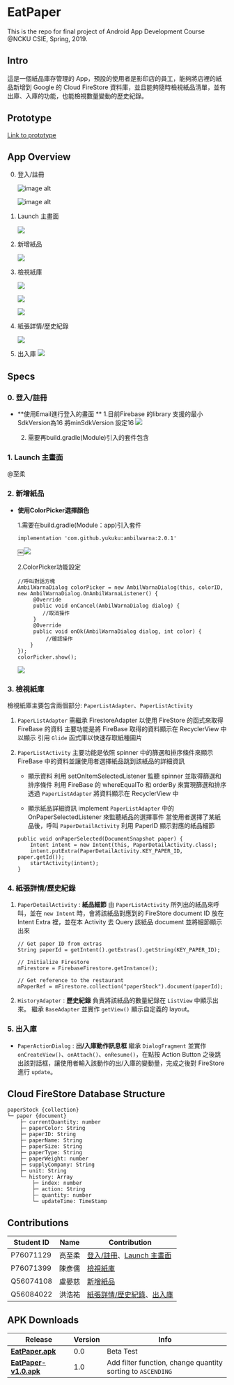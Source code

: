 # EatPaper
This is the repo for final project of Android App Development Course @NCKU CSIE, Spring, 2019.

## Intro
這是一個紙品庫存管理的 App，預設的使用者是影印店的員工，能夠將店裡的紙品新增到 Google 的 Cloud FireStore 資料庫，並且能夠隨時檢視紙品清單，並有出庫、入庫的功能，也能檢視數量變動的歷史紀錄。
## Prototype
[Link to prototype](https://github.com/jayhung97724/EatPaper/tree/master/EatPaper%20Prototype)

## App Overview

0. 登入/註冊

    ![image alt](https://github.com/jayhung97724/EatPaper/blob/master/Screenshots/Screenshot_1.png?raw=true)

    ![image alt](https://github.com/jayhung97724/EatPaper/blob/master/Screenshots/Screenshot_2.png?raw=true)

1. Launch 主畫面

    ![](https://github.com/jayhung97724/EatPaper/blob/master/Screenshots/Screenshot_3.png?raw=true)

2. 新增紙品

    ![](https://github.com/jayhung97724/EatPaper/blob/master/Screenshots/Screenshot_4.png?raw=true)
    
    

3. 檢視紙庫

    ![](https://github.com/jayhung97724/EatPaper/blob/master/Screenshots/paperlist_1.png?raw=true)
    
    ![](https://github.com/jayhung97724/EatPaper/blob/master/Screenshots/paperlist_2.png?raw=true)
    
    ![](https://github.com/jayhung97724/EatPaper/blob/master/Screenshots/paperlist_3.png?raw=true)

4. 紙張詳情/歷史紀錄

    ![](https://github.com/jayhung97724/EatPaper/blob/master/Screenshots/Screenshot_6.png?raw=true)

5. 出入庫
    ![](https://github.com/jayhung97724/EatPaper/blob/master/Screenshots/Screenshot_7.png?raw=true)

## Specs
<!-- ![](https://i.imgur.com/3au2Ew3.png) -->

### 0. 登入/註冊
* **使用Email進行登入的畫面 **
  1.目前Firebase 的library 支援的最小SdkVersion為16
    將minSdkVersion 設定16
  ![](https://imgur.com/oYmeVGI.png)
  
  2. 需要再build.gradle(Module)引入的套件包含

### 1. Launch 主畫面
@至柔

### 2. 新增紙品
* **使用ColorPicker選擇顏色**

    1.需要在build.gradle(Module：app)引入套件

    `implementation 'com.github.yukuku:ambilwarna:2.0.1'`
        
     ￼![](https://i.imgur.com/cbCQIg2.jpg)
     
    2.ColorPicker功能設定
    
    ```java=
    //呼叫對話方塊
    AmbilWarnaDialog colorPicker = new AmbilWarnaDialog(this, colorID, new AmbilWarnaDialog.OnAmbilWarnaListener() {
         @Override
         public void onCancel(AmbilWarnaDialog dialog) {
            //取消操作
         }
         @Override
         public void onOk(AmbilWarnaDialog dialog, int color) {
             //確認操作
        }
    });
    colorPicker.show();
    ```

    ![](https://i.imgur.com/2klg1Nk.png)


### 3. 檢視紙庫
檢視紙庫主要包含兩個部分: `PaperListAdapter`、`PaperListActivity`

1. `PaperListAdapter`
    需繼承 FirestoreAdapter 以使用 FireStore 的函式來取得 FireBase 的資料
    主要功能是將 FireBase 取得的資料顯示在 RecyclerView 中以顯示
    引用 `Glide` 函式庫以快速存取紙種圖片

2. `PaperListActivity`
    主要功能是依照 spinner 中的篩選和排序條件來顯示 FireBase 中的資料並讓使用者選擇紙品跳到該紙品的詳細資訊
    - 顯示資料
        利用 setOnItemSelectedListener 監聽 spinner 並取得篩選和排序條件
        利用 FireBase 的 whereEqualTo 和 orderBy 來實現篩選和排序
        透過 `PaperListAdapter` 將資料顯示在 RecyclerView 中
    
    - 顯示紙品詳細資訊
        implement `PaperListAdapter` 中的 OnPaperSelectedListener 來監聽紙品的選擇事件
        當使用者選擇了某紙品後，呼叫 `PaperDetailActivity` 利用 PaperID 顯示對應的紙品細節
    ```java=
    public void onPaperSelected(DocumentSnapshot paper) {
        Intent intent = new Intent(this, PaperDetailActivity.class);
        intent.putExtra(PaperDetailActivity.KEY_PAPER_ID, paper.getId());
        startActivity(intent);
    }
    ```
    

### 4. 紙張詳情/歷史紀錄

1. `PaperDetailActivity` : **紙品細節**
    由 `PaperListActivity` 所列出的紙品來呼叫，並在 ```new Intent``` 時，會將該紙品對應到的 FireStore document ID 放在 Intent Extra 裡，並在本 Activity 去 Query 該紙品 document 並將細節顯示出來
    ```java=
    // Get paper ID from extras
    String paperId = getIntent().getExtras().getString(KEY_PAPER_ID);
    
    // Initialize Firestore
    mFirestore = FirebaseFirestore.getInstance();

    // Get reference to the restaurant
    mPaperRef = mFirestore.collection("paperStock").document(paperId);
    ```

2. `HistoryAdapter` : **歷史紀錄**
        負責將該紙品的數量紀錄在 `ListView` 中顯示出來。
        繼承 `BaseAdapter` 並實作 `getView()` 顯示自定義的 layout。
        
### 5. 出入庫
- `PaperActionDialog` : **出/入庫動作訊息框**
        繼承 `DialogFragment` 並實作 `onCreateView()`、`onAttach()`、`onResume()`，在點按 Action Button 之後跳出該對話框，讓使用者輸入該動作的出/入庫的變動量，完成之後對 FireStore 進行 `update`。

## Cloud FireStore Database Structure
```
paperStock {collection}
└─ paper {document}
    ├─ currentQuantity: number
    ├─ paperColor: String 
    ├─ paperID: String
    ├─ paperName: String
    ├─ paperSize: String
    ├─ paperType: String
    ├─ paperWeight: number
    ├─ supplyCompany: String 
    ├─ unit: String
    └─ history: Array
        ├─ index: number
        ├─ action: String
        ├─ quantity: number
        └─ updateTime: TimeStamp
``` 

## Contributions

| Student ID | Name    | Contribution |
| --------  | -------- | -------- |
| P76071129 | 高至柔    |[登入/註冊](#0-登入註冊)、[Launch 主畫面](#1-Launch-主畫面)|
| P76071399 | 陳彥儒    |[檢視紙庫](#2-檢視紙庫)|
| Q56074108 | 盧晏慈    |[新增紙品](#3-新增紙品)|
| Q56084022 | 洪浩祐    |[紙張詳情/歷史紀錄](#4-紙張詳情歷史紀錄)、[出入庫](#5-出入庫)|

## APK Downloads

| Release | Version    | Info |
| --------  | -------- | -------- |
|[**EatPaper.apk**](https://github.com/jayhung97724/EatPaper/blob/master/release/EatPaper.apk?raw=true)|0.0|Beta Test|
|[**EatPaper-v1.0.apk**](https://github.com/jayhung97724/EatPaper/blob/master/release/EatPaper-v1.0.apk?raw=true)|1.0|Add filter function, change quantity sorting to `ASCENDING`|
